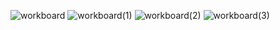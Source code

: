 ![workboard](https://github.com/user-attachments/assets/467b9517-b5bc-4d02-ae32-2383e68bedb1)
![workboard(1)](https://github.com/user-attachments/assets/d6a50f0f-dae7-4fbc-b90e-52fca2e9592c)
![workboard(2)](https://github.com/user-attachments/assets/cbc1a7b7-f205-4406-8b42-e7ee9098c4cb)
![workboard(3)](https://github.com/user-attachments/assets/e0420204-5ee9-4384-af9c-ab2f22971cae)
